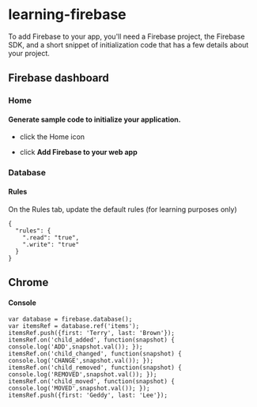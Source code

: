 # learning-firebase

To add Firebase to your app, you'll need a Firebase project, the Firebase SDK, and a short snippet of initialization code that has a few details about your project.

## Firebase dashboard

### Home

#### Generate sample code to initialize your application.

* click the Home icon
* click __Add Firebase to your web app__

    <script src="https://www.gstatic.com/firebasejs/3.5.2/firebase.js"></script>
    <script>
      // Initialize Firebase
      // TODO: Replace with your project's customized code snippet
      var config = {
        apiKey: "<API_KEY>",
        authDomain: "<PROJECT_ID>.firebaseapp.com",
        databaseURL: "https://<DATABASE_NAME>.firebaseio.com",
        storageBucket: "<BUCKET>.appspot.com",
        messagingSenderId: "<SENDER_ID>",
      };
      firebase.initializeApp(config);
    </script>

### Database

#### Rules

On the Rules tab, update the default rules (for learning purposes only)

    {
      "rules": {
        ".read": "true",
        ".write": "true"
      }
    }

## Chrome

#### Console

    var database = firebase.database();
    var itemsRef = database.ref('items');
    itemsRef.push({first: 'Terry', last: 'Brown'});
    itemsRef.on('child_added', function(snapshot) { console.log('ADD',snapshot.val()); });
    itemsRef.on('child_changed', function(snapshot) { console.log('CHANGE',snapshot.val()); });
    itemsRef.on('child_removed', function(snapshot) { console.log('REMOVED',snapshot.val()); });
    itemsRef.on('child_moved', function(snapshot) { console.log('MOVED',snapshot.val()); });
    itemsRef.push({first: 'Geddy', last: 'Lee'});
